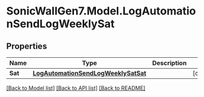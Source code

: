 # SonicWallGen7.Model.LogAutomationSendLogWeeklySat

## Properties

Name | Type | Description | Notes
------------ | ------------- | ------------- | -------------
**Sat** | [**LogAutomationSendLogWeeklySatSat**](LogAutomationSendLogWeeklySatSat.md) |  | [optional] 

[[Back to Model list]](../README.md#documentation-for-models) [[Back to API list]](../README.md#documentation-for-api-endpoints) [[Back to README]](../README.md)

